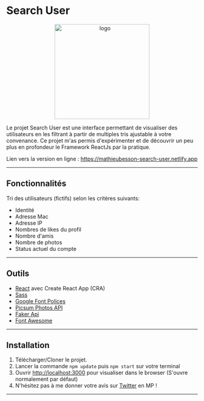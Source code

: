 # Search User 

<p align="center">
    <a href="https://mathieubesson-search-user.netlify.app">
        <img src="https://mathieubesson-search-user.netlify.app/favicon-black.png" height="250px" alt="logo">
    </a>
</p>

Le projet Search User est une interface permettant de visualiser des utilisateurs en les filtrant à partir de multiples tris ajustable à votre convenance.
Ce projet m'as permis d'expérimenter et de découvrir un peu plus en profondeur le Framework ReactJs par la pratique.

Lien vers la version en ligne : https://mathieubesson-search-user.netlify.app  

---

## Fonctionnalités 

Tri des utilisateurs (fictifs) selon les critères suivants: 
* Identité 
* Adresse Mac
* Adresse IP
* Nombres de likes du profil
* Nombre d'amis 
* Nombre de photos 
* Status actuel du compte 

---

## Outils 

* [React](http://reactjs.org/) avec Create React App (CRA)
* [Sass](https://sass-lang.com/)
* [Google Font Polices](https://fonts.google.com/)
* [Picsum Photos API](https://picsum.photos)
* [Faker Api](https://fakerapi.it/en)
* [Font Awesome](https://fontawesome.com/)

---

## Installation 

1. Télécharger/Cloner le projet.
2. Lancer la commande `npm update` puis `npm start` sur votre terminal
3. Ouvrir [http://localhost:3000](http://localhost:3000) pour visualiser dans le browser (S'ouvre normalement par défaut)
4. N'hésitez pas à me donner votre avis sur [Twitter](https://twitter.com/BessonMathieu3) en MP !

---